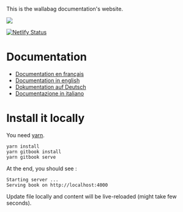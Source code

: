 This is the wallabag documentation's website.

![](https://raw.githubusercontent.com/wallabag/logo/master/_default/typo-horizontal/png/sm/logo-typo-horizontal-black-no-bg-no-border-sm.png)

[![Netlify Status](https://api.netlify.com/api/v1/badges/616e9b3f-9bae-4d9f-a0e7-6aad3436c123/deploy-status)](https://app.netlify.com/sites/wallabag-doc/deploys)

# Documentation

- [Documentation en français](/fr/SUMMARY.md)
- [Documentation in english](/en/SUMMARY.md)
- [Dokumentation auf Deutsch](/de/SUMMARY.md)
- [Documentazione in italiano](/it/SUMMARY.md)

# Install it locally

You need [yarn](https://www.yarnpkg.com/en/docs/install).

```
yarn install
yarn gitbook install
yarn gitbook serve
```

At the end, you should see :

```
Starting server ...
Serving book on http://localhost:4000
```

Update file locally and content will be live-reloaded (might take few seconds).
